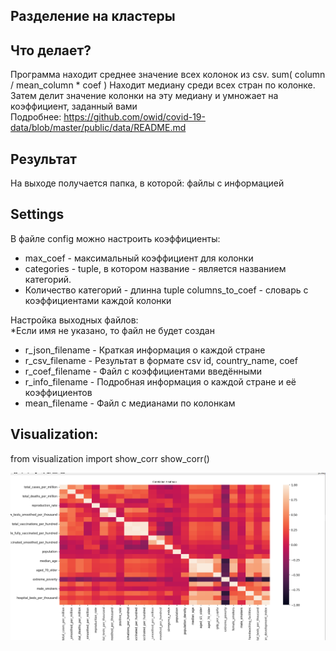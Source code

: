 Разделение на кластеры 
-------
Что делает?
-------
Программа находит среднее значение всех колонок из csv. sum( column / mean_column * coef )
Находит медиану среди всех стран по колонке. Затем делит значение колонки на эту медиану и умножает на коэффициент,
заданный вами<br>
Подробнее: https://github.com/owid/covid-19-data/blob/master/public/data/README.md

Результат
---------
На выходе получается папка, в которой:
файлы с информацией

Settings
-------
В файле config можно настроить коэффициенты:
- max_coef - максимальный коэффициент для колонки<br> 
- categories - tuple, в котором название - является названием категорий.<br>
- Количество категорий - длинна tuple columns_to_coef - словарь с коэффициентами каждой колонки<br>

Настройка выходных файлов:<br>
*Если имя не указано, то файл не будет создан<br>
- r_json_filename - Краткая информация о каждой стране
- r_csv_filename - Результат в формате csv id, country_name, coef
- r_coef_filename - Файл с коэффициентами введёнными
- r_info_filename - Подробная информация о каждой стране и её коэффициентов
- mean_filename - Файл с медианами по колонкам


Visualization:
---------
from visualization import show_corr
show_corr()

![](https://github.com/MaximF39/covid/blob/master/screenshots/corr.png)
